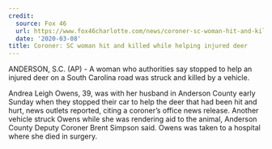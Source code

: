 ```yaml
---
credit:
  source: Fox 46 
  url: https://www.fox46charlotte.com/news/coroner-sc-woman-hit-and-killed-while-helping-injured-deerdate: '2020-02-27'
  date: '2020-03-08'
title: Coroner: SC woman hit and killed while helping injured deer
---
```

ANDERSON, S.C. (AP) - A woman who authorities say stopped to help an injured deer on a South Carolina road was struck and killed by a vehicle.

Andrea Leigh Owens, 39, was with her husband in Anderson County early Sunday when they stopped their car to help the deer that had been hit and hurt, news outlets reported, citing a coroner’s office news release.
Another vehicle struck Owens while she was rendering aid to the animal, Anderson County Deputy Coroner Brent Simpson said. Owens was taken to a hospital where she died in surgery.
